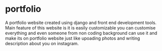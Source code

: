 # portfolio
A portfolio website created using django and front end development tools. Main feature of this website is it is easily customizable you can customise everything and even someone from non coding background can use it and make its on portfolio website just like upoading photos and writing description about you on instagram.

